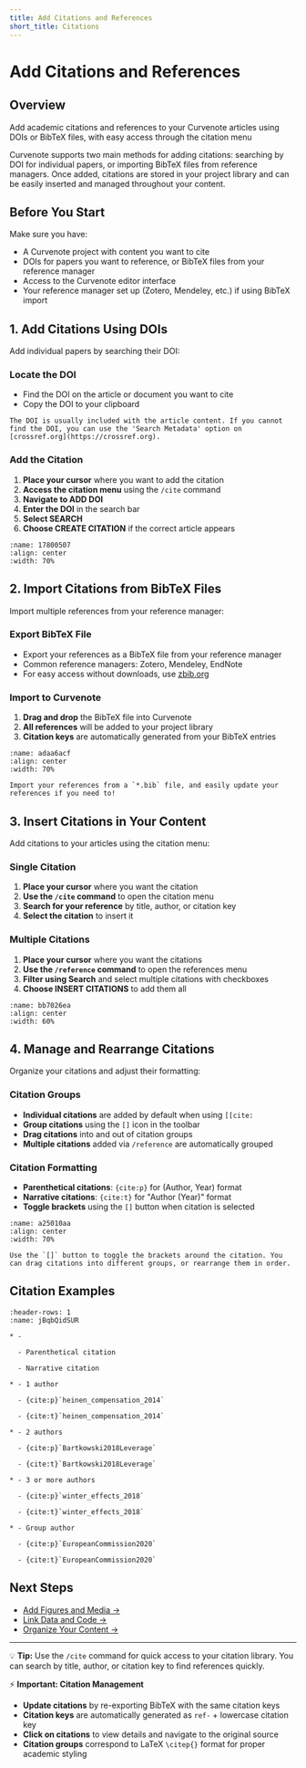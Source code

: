 ```yaml
---
title: Add Citations and References
short_title: Citations
---
```


# Add Citations and References

## Overview
Add academic citations and references to your Curvenote articles using DOIs or BibTeX files, with easy access through the citation menu

Curvenote supports two main methods for adding citations: searching by DOI for individual papers, or importing BibTeX files from reference managers. Once added, citations are stored in your project library and can be easily inserted and managed throughout your content.

## Before You Start

Make sure you have:
- A Curvenote project with content you want to cite
- DOIs for papers you want to reference, or BibTeX files from your reference manager
- Access to the Curvenote editor interface
- Your reference manager set up (Zotero, Mendeley, etc.) if using BibTeX import

## 1. Add Citations Using DOIs

Add individual papers by searching their DOI:

### Locate the DOI
- Find the DOI on the article or document you want to cite
- Copy the DOI to your clipboard

```{note}
The DOI is usually included with the article content. If you cannot find the DOI, you can use the 'Search Metadata' option on [crossref.org](https://crossref.org).
```

### Add the Citation
1. **Place your cursor** where you want to add the citation
2. **Access the citation menu** using the `/cite` command
3. **Navigate to ADD DOI**
4. **Enter the DOI** in the search bar
5. **Select SEARCH**
6. **Choose CREATE CITATION** if the correct article appears

```{figure} images/MshxlXndaLsk3WbJ0ZGy-tZmadZXYnXoMbmz0nAwm-v2.mp4
:name: 17800507
:align: center
:width: 70%
```

## 2. Import Citations from BibTeX Files

Import multiple references from your reference manager:

### Export BibTeX File
- Export your references as a BibTeX file from your reference manager
- Common reference managers: Zotero, Mendeley, EndNote
- For easy access without downloads, use [zbib.org](https://zbib.org/)

### Import to Curvenote
1. **Drag and drop** the BibTeX file into Curvenote
2. **All references** will be added to your project library
3. **Citation keys** are automatically generated from your BibTeX entries

```{figure} images/MshxlXndaLsk3WbJ0ZGy-RaR3QGIKD1ek3VXMAX31-v3.mp4
:name: adaa6acf
:align: center
:width: 70%

Import your references from a `*.bib` file, and easily update your references if you need to!
```

## 3. Insert Citations in Your Content

Add citations to your articles using the citation menu:

### Single Citation
1. **Place your cursor** where you want the citation
2. **Use the `/cite` command** to open the citation menu
3. **Search for your reference** by title, author, or citation key
4. **Select the citation** to insert it

### Multiple Citations
1. **Place your cursor** where you want the citations
2. **Use the `/reference` command** to open the references menu
3. **Filter using Search** and select multiple citations with checkboxes
4. **Choose INSERT CITATIONS** to add them all

```{figure} images/MshxlXndaLsk3WbJ0ZGy-V58UiaFTTyA5qx1tti7D-v1.png
:name: bb7026ea
:align: center
:width: 60%
```

## 4. Manage and Rearrange Citations

Organize your citations and adjust their formatting:

### Citation Groups
- **Individual citations** are added by default when using `[[cite:`
- **Group citations** using the `[]` icon in the toolbar
- **Drag citations** into and out of citation groups
- **Multiple citations** added via `/reference` are automatically grouped

### Citation Formatting
- **Parenthetical citations**: `{cite:p}` for (Author, Year) format
- **Narrative citations**: `{cite:t}` for "Author (Year)" format
- **Toggle brackets** using the `[]` button when citation is selected

```{figure} images/MshxlXndaLsk3WbJ0ZGy-jTbSRxmzUrpQhHBo3ZuF-v3.mp4
:name: a25010aa
:align: center
:width: 70%

Use the `[]` button to toggle the brackets around the citation. You can drag citations into different groups, or rearrange them in order.
```

## Citation Examples

```{list-table} Example of rendered citations, try clicking on any of the citations!
:header-rows: 1
:name: jBqbQidSUR

* -

  - Parenthetical citation

  - Narrative citation

* - 1 author

  - {cite:p}`heinen_compensation_2014`

  - {cite:t}`heinen_compensation_2014`

* - 2 authors

  - {cite:p}`Bartkowski2018Leverage`

  - {cite:t}`Bartkowski2018Leverage`

* - 3 or more authors

  - {cite:p}`winter_effects_2018`

  - {cite:t}`winter_effects_2018`

* - Group author

  - {cite:p}`EuropeanCommission2020`

  - {cite:t}`EuropeanCommission2020`

```

## Next Steps

- [Add Figures and Media →](./add-figures-media.md)
- [Link Data and Code →](./link-data-code.md)
- [Organize Your Content →](./organize-content.md)

---

💡 **Tip:** Use the `/cite` command for quick access to your citation library. You can search by title, author, or citation key to find references quickly.

⚡ **Important: Citation Management**

- **Update citations** by re-exporting BibTeX with the same citation keys
- **Citation keys** are automatically generated as `ref-` + lowercase citation key
- **Click on citations** to view details and navigate to the original source
- **Citation groups** correspond to LaTeX `\citep{}` format for proper academic styling
